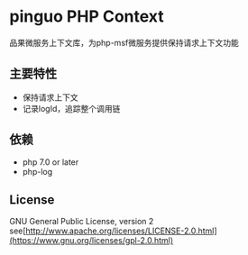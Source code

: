 # pinguo PHP Context

品果微服务上下文库，为php-msf微服务提供保持请求上下文功能

## 主要特性

* 保持请求上下文
* 记录logId，追踪整个调用链

## 依赖

* php 7.0 or later
* php-log

## License

GNU General Public License, version 2 see[http://www.apache.org/licenses/LICENSE-2.0.html](https://www.gnu.org/licenses/gpl-2.0.html)

